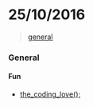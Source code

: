 # 25/10/2016

> [general](#general)

### General

#### Fun
- [the_coding_love();](http://thecodinglove.com/)